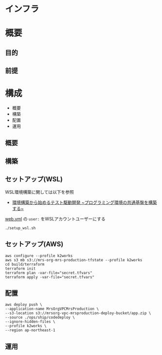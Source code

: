 # インフラ

# 概要

## 目的

## 前提

# 構成

+ 概要
+ 構築
+ 配置
+ 運用

## 概要

## 構築

## セットアップ(WSL)

WSL環境構築に関しては以下を参照

- [環境構築から始めるテスト駆動開発 ~プログラミング環境の共通基盤を構築する~](https://k2works.github.io/2020/04/07/2020-04-08-1/)

[web.yml](ops/build/ansible/group_vars/docker.yml) の `user:` をWSLアカウントユーザーにする

```
./setup_wsl.sh
```

## セットアップ(AWS)

```
aws configure --profile k2works
aws s3 mb s3://mrs-org-mrs-production-tfstate --profile k2works
cd build/terraform
terraform init
terraform plan -var-file="secret.tfvars"
terraform apply -var-file="secret.tfvars"
```

## 配置

```
aws deploy push \
--application-name MrsOrgVPCMrsProduction \
--s3-location s3://mrsorg-vpc-mrsproduction-deploy-bucket/app.zip \
--source ./ops/ship/codedeploy \
--ignore-hidden-files \
--profile k2works \
--region ap-northeast-1
```

## 運用
